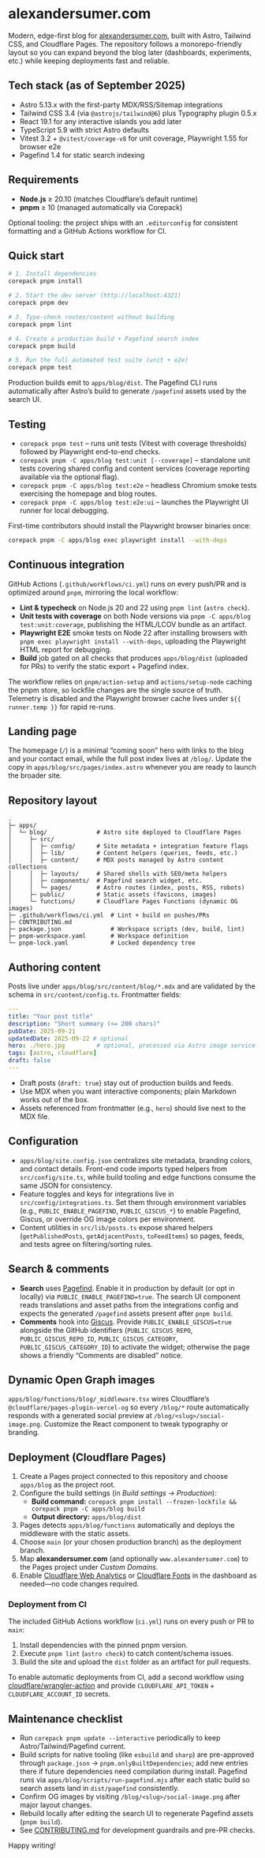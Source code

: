 # alexandersumer.com

Modern, edge-first blog for [alexandersumer.com](https://alexandersumer.com), built with Astro, Tailwind CSS, and Cloudflare Pages. The repository follows a monorepo-friendly layout so you can expand beyond the blog later (dashboards, experiments, etc.) while keeping deployments fast and reliable.

## Tech stack (as of September 2025)

- Astro 5.13.x with the first-party MDX/RSS/Sitemap integrations
- Tailwind CSS 3.4 (via `@astrojs/tailwind@6`) plus Typography plugin 0.5.x
- React 19.1 for any interactive islands you add later
- TypeScript 5.9 with strict Astro defaults
- Vitest 3.2 + `@vitest/coverage-v8` for unit coverage, Playwright 1.55 for browser e2e
- Pagefind 1.4 for static search indexing

## Requirements

- **Node.js** ≥ 20.10 (matches Cloudflare’s default runtime)
- **pnpm** ≥ 10 (managed automatically via Corepack)

Optional tooling: the project ships with an `.editorconfig` for consistent formatting and a GitHub Actions workflow for CI.

## Quick start

```sh
# 1. Install dependencies
corepack pnpm install

# 2. Start the dev server (http://localhost:4321)
corepack pnpm dev

# 3. Type-check routes/content without building
corepack pnpm lint

# 4. Create a production build + Pagefind search index
corepack pnpm build

# 5. Run the full automated test suite (unit + e2e)
corepack pnpm test
```

Production builds emit to `apps/blog/dist`. The Pagefind CLI runs automatically after Astro’s build to generate `/pagefind` assets used by the search UI.

## Testing

- `corepack pnpm test` – runs unit tests (Vitest with coverage thresholds) followed by Playwright end-to-end checks.
- `corepack pnpm -C apps/blog test:unit [--coverage]` – standalone unit tests covering shared config and content services (coverage reporting available via the optional flag).
- `corepack pnpm -C apps/blog test:e2e` – headless Chromium smoke tests exercising the homepage and blog routes.
- `corepack pnpm -C apps/blog test:e2e:ui` – launches the Playwright UI runner for local debugging.

First-time contributors should install the Playwright browser binaries once:

```sh
corepack pnpm -C apps/blog exec playwright install --with-deps
```

## Continuous integration

GitHub Actions (`.github/workflows/ci.yml`) runs on every push/PR and is optimized around `pnpm`, mirroring the local workflow:

- **Lint & typecheck** on Node.js 20 and 22 using `pnpm lint` (`astro check`).
- **Unit tests with coverage** on both Node versions via `pnpm -C apps/blog test:unit:coverage`, publishing the HTML/LCOV bundle as an artifact.
- **Playwright E2E** smoke tests on Node 22 after installing browsers with `pnpm exec playwright install --with-deps`, uploading the Playwright HTML report for debugging.
- **Build** job gated on all checks that produces `apps/blog/dist` (uploaded for PRs) to verify the static export + Pagefind index.

The workflow relies on `pnpm/action-setup` and `actions/setup-node` caching the pnpm store, so lockfile changes are the single source of truth. Telemetry is disabled and the Playwright browser cache lives under `${{ runner.temp }}` for rapid re-runs.

## Landing page

The homepage (`/`) is a minimal “coming soon” hero with links to the blog and your contact email, while the full post index lives at `/blog/`. Update the copy in `apps/blog/src/pages/index.astro` whenever you are ready to launch the broader site.

## Repository layout

```
.
├─ apps/
│  └─ blog/              # Astro site deployed to Cloudflare Pages
│     ├─ src/
│     │  ├─ config/      # Site metadata + integration feature flags
│     │  ├─ lib/         # Content helpers (queries, feeds, etc.)
│     │  ├─ content/     # MDX posts managed by Astro content collections
│     │  ├─ layouts/     # Shared shells with SEO/meta helpers
│     │  ├─ components/  # Pagefind search widget, etc.
│     │  └─ pages/       # Astro routes (index, posts, RSS, robots)
│     ├─ public/         # Static assets (favicons, images)
│     └─ functions/      # Cloudflare Pages Functions (dynamic OG images)
├─ .github/workflows/ci.yml  # Lint + build on pushes/PRs
├─ CONTRIBUTING.md
├─ package.json              # Workspace scripts (dev, build, lint)
├─ pnpm-workspace.yaml       # Workspace definition
└─ pnpm-lock.yaml            # Locked dependency tree
```

## Authoring content

Posts live under `apps/blog/src/content/blog/*.mdx` and are validated by the schema in `src/content/config.ts`. Frontmatter fields:

```yaml
---
title: "Your post title"
description: "Short summary (<= 200 chars)"
pubDate: 2025-09-21
updatedDate: 2025-09-22 # optional
hero: ./hero.jpg         # optional, processed via Astro image service
tags: [astro, cloudflare]
draft: false
---
```

- Draft posts (`draft: true`) stay out of production builds and feeds.
- Use MDX when you want interactive components; plain Markdown works out of the box.
- Assets referenced from frontmatter (e.g., `hero`) should live next to the MDX file.

## Configuration

- `apps/blog/site.config.json` centralizes site metadata, branding colors, and contact details. Front-end code imports typed helpers from `src/config/site.ts`, while build tooling and edge functions consume the same JSON for consistency.
- Feature toggles and keys for integrations live in `src/config/integrations.ts`. Set them through environment variables (e.g., `PUBLIC_ENABLE_PAGEFIND`, `PUBLIC_GISCUS_*`) to enable Pagefind, Giscus, or override OG image colors per environment.
- Content utilities in `src/lib/posts.ts` expose shared helpers (`getPublishedPosts`, `getAdjacentPosts`, `toFeedItems`) so pages, feeds, and tests agree on filtering/sorting rules.

## Search & comments

- **Search** uses [Pagefind](https://pagefind.app). Enable it in production by default (or opt in locally) via `PUBLIC_ENABLE_PAGEFIND=true`. The search UI component reads translations and asset paths from the integrations config and expects the generated `/pagefind` assets present after `pnpm build`.
- **Comments** hook into [Giscus](https://giscus.app). Provide `PUBLIC_ENABLE_GISCUS=true` alongside the GitHub identifiers (`PUBLIC_GISCUS_REPO`, `PUBLIC_GISCUS_REPO_ID`, `PUBLIC_GISCUS_CATEGORY`, `PUBLIC_GISCUS_CATEGORY_ID`) to activate the widget; otherwise the page shows a friendly “Comments are disabled” notice.

## Dynamic Open Graph images

`apps/blog/functions/blog/_middleware.tsx` wires Cloudflare’s `@cloudflare/pages-plugin-vercel-og` so every `/blog/*` route automatically responds with a generated social preview at `/blog/<slug>/social-image.png`. Customize the React component to tweak typography or branding.

## Deployment (Cloudflare Pages)

1. Create a Pages project connected to this repository and choose `apps/blog` as the project root.
2. Configure the build settings (in *Build settings → Production*):
   - **Build command:** `corepack pnpm install --frozen-lockfile && corepack pnpm -C apps/blog build`
   - **Output directory:** `apps/blog/dist`
3. Pages detects `apps/blog/functions` automatically and deploys the middleware with the static assets.
4. Choose `main` (or your chosen production branch) as the deployment branch.
5. Map **alexandersumer.com** (and optionally `www.alexandersumer.com`) to the Pages project under *Custom Domains*.
6. Enable [Cloudflare Web Analytics](https://developers.cloudflare.com/web-analytics/) or [Cloudflare Fonts](https://developers.cloudflare.com/speed/optimization/content/fonts/) in the dashboard as needed—no code changes required.

### Deployment from CI

The included GitHub Actions workflow (`ci.yml`) runs on every push or PR to `main`:

1. Install dependencies with the pinned pnpm version.
2. Execute `pnpm lint` (`astro check`) to catch content/schema issues.
3. Build the site and upload the `dist` folder as an artifact for pull requests.

To enable automatic deployments from CI, add a second workflow using [cloudflare/wrangler-action](https://developers.cloudflare.com/pages/how-to/use-direct-upload-with-continuous-integration/) and provide `CLOUDFLARE_API_TOKEN` + `CLOUDFLARE_ACCOUNT_ID` secrets.

## Maintenance checklist

- Run `corepack pnpm update --interactive` periodically to keep Astro/Tailwind/Pagefind current.
- Build scripts for native tooling (like `esbuild` and `sharp`) are pre-approved through `package.json` → `pnpm.onlyBuiltDependencies`; add new entries there if future dependencies need compilation during install. Pagefind runs via `apps/blog/scripts/run-pagefind.mjs` after each static build so search assets land in `dist/pagefind` consistently.
- Confirm OG images by visiting `/blog/<slug>/social-image.png` after major layout changes.
- Rebuild locally after editing the search UI to regenerate Pagefind assets (`pnpm build`).
- See [CONTRIBUTING.md](./CONTRIBUTING.md) for development guardrails and pre-PR checks.

Happy writing!

